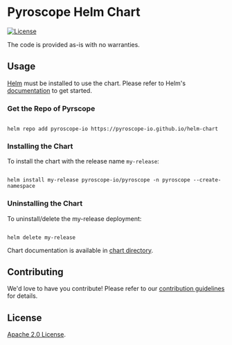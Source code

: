 # Pyroscope Helm Chart

[![License](https://img.shields.io/badge/License-Apache%202.0-blue.svg)](https://opensource.org/licenses/Apache-2.0)

The code is provided as-is with no warranties.

## Usage

[Helm](https://helm.sh) must be installed to use the chart.
Please refer to Helm's [documentation](https://helm.sh/docs/) to get started.

### Get the Repo of Pyrscope

```console

helm repo add pyroscope-io https://pyroscope-io.github.io/helm-chart

```

### Installing the Chart

To install the chart with the release name `my-release`:

```console

helm install my-release pyroscope-io/pyroscope -n pyroscope --create-namespace

```

### Uninstalling the Chart

To uninstall/delete the my-release deployment:

```console

helm delete my-release

```

<!-- Keep full URL links to repo files because this README syncs from main to gh-pages.  -->

Chart documentation is available in [chart directory](https://github.com/pyroscope-io/helm-chart/blob/main/chart/pyroscope/README.md).

## Contributing

<!-- Keep full URL links to repo files because this README syncs from main to gh-pages.  -->

We'd love to have you contribute! Please refer to our [contribution guidelines](https://github.com/pyroscope-io/helm-chart/blob/main/CONTRIBUTING.md) for details.

## License

<!-- Keep full URL links to repo files because this README syncs from main to gh-pages.  -->

[Apache 2.0 License](https://github.com/pyroscope-io/helm-chart/blob/main/LICENSE).
